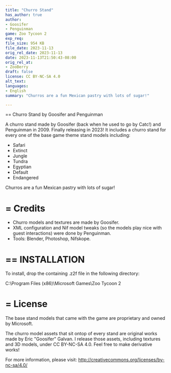```yaml
---
title: "Churro Stand"
has_author: true
author: 
- Goosifer
- Penguinman
game: Zoo Tycoon 2
exp_req: 
file_size: 954 KB
file_date: 2023-11-13
orig_rel_date: 2023-11-13
date: 2023-11-13T21:50:43-08:00
orig_rel_at: 
- ZooBerry
draft: false
license: CC BY-NC-SA 4.0
alt_text: 
languages:
- English
summary: "Churros are a fun Mexican pastry with lots of sugar!"

---
```


==
Churro Stand by Goosifer and Penguinman


A churro stand made by Goosifer (back when he used to go by Catc!) and Penguinman in 2009. Finally releasing in 2023! It includes a churro stand for every one of the base game theme stand models including:

- Safari
- Extinct
- Jungle
- Tundra
- Egyptian
- Default
- Endangered

Churros are a fun Mexican pastry with lots of sugar!

=
Credits
=

- Churro models and textures are made by Goosifer.
- XML configuration and Nif model tweaks (so the models play nice with guest interactions) were done by Penguinman.
- Tools: Blender, Photoshop, Nifskope.

==
INSTALLATION
==

To install, drop the containing .z2f file in the following directory:

C:\Program Files (x86)\Microsoft Games\Zoo Tycoon 2

=
License
=

The base stand models that came with the game are proprietary and owned by Microsoft.

The churro model assets that sit ontop of every stand are original works made by Eric "Goosifer" Galvan. I release those assets, including textures and 3D models, under CC BY-NC-SA 4.0. Feel free to make derivative works!

For more information, please visit: 
http://creativecommons.org/licenses/by-nc-sa/4.0/